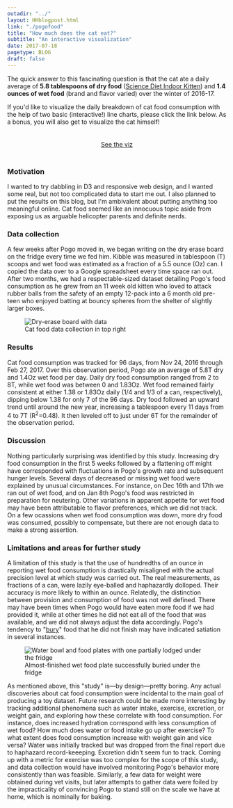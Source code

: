 ```yaml
---
outadir: "../"
layout: HHblogpost.html
link: "./pogofood"
title: "How much does the cat eat?"
subtitle: "An interactive visualization"
date: 2017-07-18
pagetype: BLOG
draft: false
---
```


The quick answer to this fascinating question is that the cat ate a daily average of **5.8 tablespoons of dry food** ([Science Diet Indoor Kitten](http://www.hillspet.com/en/us/products/sd-feline-kitten-indoor-dry)) and **1.4 ounces of wet food** (brand and flavor varied) over the winter of 2016-17.

If you'd like to visualize the daily breakdown of cat food consumption with the help of two basic (interactive!) line charts, please click the link below. As a bonus, you will also get to visualize the cat himself!

<p style="text-align:center;padding:1.5em;"><a href="viz" class="vizbutton">See the viz</a></p>

### Motivation
I wanted to try dabbling in D3 and responsive web design, and I wanted some real, but not too complicated data to start me out. I also planned to put the results on this blog, but I'm ambivalent about putting anything too meaningful online. Cat food seemed like an innocuous topic aside from exposing us as arguable helicopter parents and definite nerds.

### Data collection
A few weeks after Pogo moved in, we began writing on the dry erase board on the fridge every time we fed him. Kibble was measured in tablespoon (T) scoops and wet food was estimated as a fraction of a 5.5 ounce (Oz) can. I copied the data over to a Google spreadsheet every time space ran out. After two months, we had a respectable-sized dataset detailing Pogo's food consumption as he grew from an 11 week old kitten who loved to attack rubber balls from the safety of an empty 12-pack into a 6 month old pre-teen who enjoyed batting at bouncy spheres from the shelter of slightly larger boxes.

<figure><img src="images/data.jpg" title="Dry-erase board with data"><figcaption>Cat food data collection in top right</figcaption></figure>

### Results
Cat food consumption was tracked for 96 days, from Nov 24, 2016 through Feb 27, 2017. Over this observation period, Pogo ate an average of 5.8T dry and 1.4Oz wet food per day. Daily dry food consumption ranged from 2 to 8T, while wet food was between 0 and 1.83Oz. Wet food remained fairly consistent at either 1.38 or 1.83Oz daily (1/4 and 1/3 of a can, respectively), dipping below 1.38 for only 7 of the 96 days. Dry food followed an upward trend until around the new year, increasing a tablespoon every 11 days from 4 to 7T (R<sup>2</sup>=0.48). It then leveled off to just under 6T for the remainder of the observation period.


### Discussion
Nothing particularly surprising was identified by this study. Increasing dry food consumption in the first 5 weeks followed by a flattening off might have corresponded with fluctuations in Pogo's growth rate and subsequent hunger levels. Several days of decreased or missing wet food were explained by unusual circumstances. For instance, on Dec 16th and 17th we ran out of wet food, and on Jan 8th Pogo's food was restricted in preparation for neutering. Other variations in apparent appetite for wet food may have been attributable to flavor preferences, which we did not track. On a few ocassions when wet food consumption was down, more dry food was consumed, possibly to compensate, but there are not enough data to make a strong assertion.


### Limitations and areas for further study
A limitation of this study is that the use of hundredths of an ounce in reporting wet food consumption is drastically misaligned with the actual precision level at which study was carried out. The real measurements, as fractions of a can, were lazily eye-balled and haphazardly dolloped. Their accuracy is more likely to within an ounce. Relatedly, the distinction between provision and consumption of food was not well defined. There may have been times when Pogo would have eaten more food if we had provided it, while at other times he did not eat all of the food that was available, and we did not always adjust the data accordingly. Pogo's tendency to "<a href="http://www.catbehaviorassociates.com/why-do-cats-bury-food/">bury</a>" food that he did not finish may have indicated satiation in several instances. 

<figure><img src="images/burying.jpg" title="Water bowl and food plates with one partially lodged under the fridge"><figcaption>Almost-finished wet food plate successfully buried under the fridge</figcaption></figure>


As mentioned above, this "study" is&mdash;by design&mdash;pretty boring. Any actual discoveries about cat food consumption were incidental to the main goal of producing a toy dataset. Future research could be made more interesting by tracking additional phenomena such as water intake, exercise, excretion, or weight gain, and exploring how these correlate with food consumption. For instance, does increased hydration correspond with less consumption of wet food? How much does water or food intake go up after exercise? To what extent does food consumption increase with weight gain and vice versa? Water was initially tracked but was dropped from the final report due to haphazard record-keeeping. Excretion didn't seem fun to track. Coming up with a metric for exercise was too complex for the scope of this study, and data collection would have involved monitoring Pogo's behavior more consistently than was feasible. Similarly, a few data for weight were obtained during vet visits, but later attempts to gather data were foiled by the impracticality of convincing Pogo to stand still on the scale we have at home, which is nominally for baking. 



